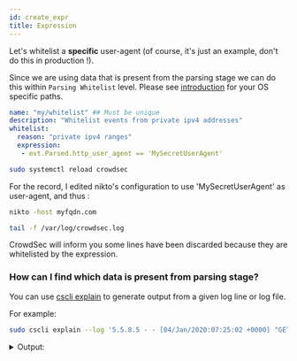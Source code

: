 ```yaml
---
id: create_expr
title: Expression
---
```


Let's whitelist a **specific** user-agent (of course, it's just an example, don't do this in production !). 

Since we are using data that is present from the parsing stage we can do this within `Parsing Whitelist` level. Please see [introduction](/log_processor/whitelist/introduction.md) for your OS specific paths.

```yaml
name: "my/whitelist" ## Must be unique
description: "Whitelist events from private ipv4 addresses"
whitelist:
  reason: "private ipv4 ranges"
  expression:
   - evt.Parsed.http_user_agent == 'MySecretUserAgent'
```

```bash title="Reload CrowdSec"
sudo systemctl reload crowdsec
```

For the record, I edited nikto's configuration to use 'MySecretUserAgent' as user-agent, and thus :

```bash
nikto -host myfqdn.com
```

```bash
tail -f /var/log/crowdsec.log
```

CrowdSec will inform you some lines have been discarded because they are whitelisted by the expression.

### How can I find which data is present from parsing stage?

You can use [cscli explain](/cscli/cscli_explain.md) to generate output from a given log line or log file.

For example:

```bash
sudo cscli explain --log '5.5.8.5 - - [04/Jan/2020:07:25:02 +0000] "GET /.well-known/acme-challenge/FMuukC2JOJ5HKmLBujjE_BkDo HTTP/1.1" 404 522 "-" "MySecretUserAgent"' --type nginx -v
```

<details>
  <summary>Output: </summary>

```bash
line: 5.5.8.5 - - [04/Jan/2020:07:25:02 +0000] "GET /.well-known/acme-challenge/FMuukC2JOJ5HKmLBujjE_BkDo HTTP/1.1" 404 522 "-" "MySecretUserAgent"
	├ s00-raw
	|	├ 🟢 crowdsecurity/non-syslog (+5 ~8)
	|		├ update evt.ExpectMode : %!s(int=0) -> 1
	|		├ update evt.Stage :  -> s01-parse
	|		├ update evt.Line.Raw :  -> 5.5.8.5 - - [04/Jan/2020:07:25:02 +0000] "GET /.well-known/acme-challenge/FMuukC2JOJ5HKmLBujjE_BkDo HTTP/1.1" 404 522 "-" "MySecretUserAgent"
	|		├ update evt.Line.Src :  -> /tmp/cscli_explain156736029/cscli_test_tmp.log
	|		├ update evt.Line.Time : 0001-01-01 00:00:00 +0000 UTC -> 2023-07-21 14:05:09.67803335 +0000 UTC
	|		├ create evt.Line.Labels.type : nginx
	|		├ update evt.Line.Process : %!s(bool=false) -> true
	|		├ update evt.Line.Module :  -> file
	|		├ create evt.Parsed.message : 5.5.8.5 - - [04/Jan/2020:07:25:02 +0000] "GET /.well-known/acme-challenge/FMuukC2JOJ5HKmLBujjE_BkDo HTTP/1.1" 404 522 "-" "MySecretUserAgent"
	|		├ create evt.Parsed.program : nginx
	|		├ update evt.Time : 0001-01-01 00:00:00 +0000 UTC -> 2023-07-21 14:05:09.678072613 +0000 UTC
	|		├ create evt.Meta.datasource_path : /tmp/cscli_explain156736029/cscli_test_tmp.log
	|		├ create evt.Meta.datasource_type : file
	├ s01-parse
	|	├ 🟢 crowdsecurity/nginx-logs (+22 ~2)
	|		├ update evt.Stage : s01-parse -> s02-enrich
	|		├ create evt.Parsed.remote_addr : 5.5.8.5
	|		├ create evt.Parsed.request_length : 
	|		├ create evt.Parsed.verb : GET
	|		├ create evt.Parsed.http_user_agent : MySecretUserAgent
	|		├ create evt.Parsed.request : /.well-known/acme-challenge/FMuukC2JOJ5HKmLBujjE_BkDo
	|		├ create evt.Parsed.body_bytes_sent : 522
	|		├ create evt.Parsed.remote_user : -
	|		├ create evt.Parsed.time_local : 04/Jan/2020:07:25:02 +0000
	|		├ create evt.Parsed.http_referer : -
	|		├ create evt.Parsed.request_time : 
	|		├ create evt.Parsed.proxy_alternative_upstream_name : 
	|		├ create evt.Parsed.proxy_upstream_name : 
	|		├ create evt.Parsed.status : 404
	|		├ create evt.Parsed.target_fqdn : 
	|		├ create evt.Parsed.http_version : 1.1
	|		├ update evt.StrTime :  -> 04/Jan/2020:07:25:02 +0000
	|		├ create evt.Meta.http_status : 404
	|		├ create evt.Meta.http_user_agent : MySecretUserAgent
	|		├ create evt.Meta.log_type : http_access-log
	|		├ create evt.Meta.service : http
	|		├ create evt.Meta.http_path : /.well-known/acme-challenge/FMuukC2JOJ5HKmLBujjE_BkDo
	|		├ create evt.Meta.http_verb : GET
	|		├ create evt.Meta.source_ip : 5.5.8.5
	├ s02-enrich
	|	├ 🟢 crowdsecurity/dateparse-enrich (+2 ~2)
	|		├ create evt.Enriched.MarshaledTime : 2020-01-04T07:25:02Z
	|		├ update evt.Time : 2023-07-21 14:05:09.678072613 +0000 UTC -> 2020-01-04 07:25:02 +0000 UTC
	|		├ update evt.MarshaledTime :  -> 2020-01-04T07:25:02Z
	|		├ create evt.Meta.timestamp : 2020-01-04T07:25:02Z
	|	├ 🟢 crowdsecurity/geoip-enrich (+13)
	|		├ create evt.Enriched.ASNumber : 6805
	|		├ create evt.Enriched.Latitude : 51.299300
	|		├ create evt.Enriched.SourceRange : 5.4.0.0/14
	|		├ create evt.Enriched.ASNOrg : Telefonica Germany
	|		├ create evt.Enriched.IsInEU : true
	|		├ create evt.Enriched.IsoCode : DE
	|		├ create evt.Enriched.Longitude : 9.491000
	|		├ create evt.Enriched.ASNNumber : 6805
	|		├ create evt.Meta.ASNOrg : Telefonica Germany
	|		├ create evt.Meta.IsInEU : true
	|		├ create evt.Meta.IsoCode : DE
	|		├ create evt.Meta.ASNNumber : 6805
	|		├ create evt.Meta.SourceRange : 5.4.0.0/14
	|	├ 🟢 crowdsecurity/http-logs (+7)
	|		├ create evt.Parsed.impact_completion : false
	|		├ create evt.Parsed.file_ext : 
	|		├ create evt.Parsed.file_frag : FMuukC2JOJ5HKmLBujjE_BkDo
	|		├ create evt.Parsed.file_name : FMuukC2JOJ5HKmLBujjE_BkDo
	|		├ create evt.Parsed.static_ressource : false
	|		├ create evt.Parsed.file_dir : /.well-known/acme-challenge/
	|		├ create evt.Meta.http_args_len : 0
	|	└ 🟢 my/whitelist (unchanged)
	├-------- parser success 🟢
	├ Scenarios
		├ 🟢 crowdsecurity/http-crawl-non_statics
		└ 🟢 crowdsecurity/http-probing
```
You can see what data can be used from `s01-parse` stage.
</details>

